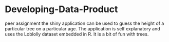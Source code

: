 Developing-Data-Product
=======================

peer assignment
the shiny application can be used to guess the height of a particular tree on a particular age.
The application is self explanatory and uses the Loblolly dataset embedded in R.
It is a bit of fun with trees. 
